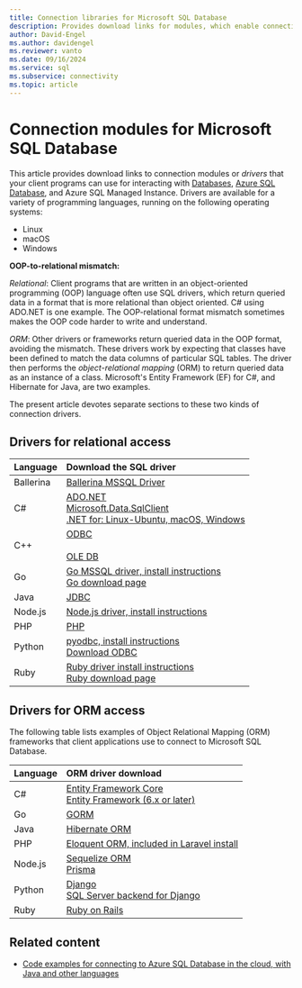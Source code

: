 ```yaml
---
title: Connection libraries for Microsoft SQL Database
description: Provides download links for modules, which enable connection to Microsoft SQL Server and Azure SQL Database, from various client programming languages.
author: David-Engel
ms.author: davidengel
ms.reviewer: vanto
ms.date: 09/16/2024
ms.service: sql
ms.subservice: connectivity
ms.topic: article
---
```

# Connection modules for Microsoft SQL Database

This article provides download links to connection modules or *drivers* that your client programs can use for interacting with [Databases](../relational-databases/databases/databases.md), [Azure SQL Database](/azure/sql-database/), and Azure SQL Managed Instance. Drivers are available for a variety of programming languages, running on the following operating systems:

- Linux
- macOS
- Windows

**OOP-to-relational mismatch:**

*Relational*: Client programs that are written in an object-oriented programming (OOP) language often use SQL drivers, which return queried data in a format that is more relational than object oriented. C# using ADO.NET is one example. The OOP-relational format mismatch sometimes makes the OOP code harder to write and understand.

*ORM*: Other drivers or frameworks return queried data in the OOP format, avoiding the mismatch. These drivers work by expecting that classes have been defined to match the data columns of particular SQL tables. The driver then performs the *object-relational mapping* (ORM) to return queried data as an instance of a class. Microsoft's Entity Framework (EF) for C#, and Hibernate for Java, are two examples.

The present article devotes separate sections to these two kinds of connection drivers.

<a name="anchor-20-drivers-relational-access"></a>

## Drivers for relational access

| Language | Download the SQL driver |
| :--- | :--- |
| Ballerina |  [Ballerina MSSQL Driver](https://central.ballerina.io/ballerinax/mssql/latest) |
| C# | [ADO.NET](https://dotnet.microsoft.com/download)<br />[Microsoft.Data.SqlClient](https://www.nuget.org/packages/Microsoft.Data.SqlClient/)<br />[.NET for: Linux-Ubuntu, macOS, Windows](https://dotnet.microsoft.com/download) |
| C++ | [ODBC](odbc/download-odbc-driver-for-sql-server.md)<br /><br />[OLE DB](oledb/download-oledb-driver-for-sql-server.md) |
| Go | [Go MSSQL driver, install instructions](https://github.com/microsoft/go-mssqldb#readme)<br />[Go download page](https://go.dev/dl/) |
| Java | [JDBC](jdbc/download-microsoft-jdbc-driver-for-sql-server.md) |
| Node.js | [Node.js driver, install instructions](node-js/step-1-configure-development-environment-for-node-js-development.md) |
| PHP | [PHP](php/download-drivers-php-sql-server.md) |
| Python | [pyodbc, install instructions](python/pyodbc/step-1-configure-development-environment-for-pyodbc-python-development.md)<br />[Download ODBC](odbc/download-odbc-driver-for-sql-server.md) |
| Ruby | [Ruby driver install instructions](ruby/step-1-configure-development-environment-for-ruby-development.md)<br />[Ruby download page](https://rubyinstaller.org/downloads/) |

<a name="anchor-40-drivers-orm-access"></a>

## Drivers for ORM access

The following table lists examples of Object Relational Mapping (ORM) frameworks that client applications use to connect to Microsoft SQL Database.

| Language | ORM driver download |
| :--- | :--- |
| C# | [Entity Framework Core](/ef/core/providers/sql-server)<br />[Entity Framework (6.x or later)](/ef/ef6/fundamentals/install) |
| Go | [GORM](https://gorm.io/) |
| Java | [Hibernate ORM](https://hibernate.org/orm) |
| PHP | [Eloquent ORM, included in Laravel install](https://laravel.com/docs/11.x) |
| Node.js | [Sequelize ORM](https://sequelize.org/)<br />[Prisma](https://www.prisma.io/) |
| Python | [Django](https://www.djangoproject.com/)<br />[SQL Server backend for Django](https://github.com/Microsoft/mssql-django) |
| Ruby | [Ruby on Rails](https://rubyonrails.org/) |

## Related content

- [Code examples for connecting to Azure SQL Database in the cloud, with Java and other languages](/azure/sql-database/sql-database-connect-query-java)
